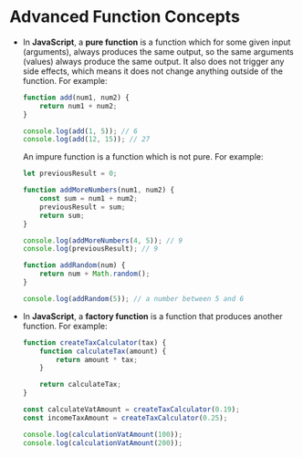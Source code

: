 # Advanced Function Concepts

- In **JavaScript**, a **pure function** is a function which for some given input (arguments), always produces the same output, so the same arguments (values) always produce the same output. It also does not trigger any side effects, which means it does not change anything outside of the function. For example:

    ```js
    function add(num1, num2) {
        return num1 + num2;
    }

    console.log(add(1, 5)); // 6
    console.log(add(12, 15)); // 27
    ```

    An impure function is a function which is not pure. For example:

    ```js
    let previousResult = 0;

    function addMoreNumbers(num1, num2) {
        const sum = num1 + num2;
        previousResult = sum;
        return sum;
    }

    console.log(addMoreNumbers(4, 5)); // 9
    console.log(previousResult); // 9

    function addRandom(num) {
        return num + Math.random();
    }

    console.log(addRandom(5)); // a number between 5 and 6
    ```

- In **JavaScript**, a **factory function** is a function that produces another function. For example:

    ```js
    function createTaxCalculator(tax) {
        function calculateTax(amount) {
            return amount * tax;
        }

        return calculateTax;
    }

    const calculateVatAmount = createTaxCalculator(0.19);
    const incomeTaxAmount = createTaxCalculator(0.25);

    console.log(calculationVatAmount(100));
    console.log(calculationVatAmount(200));
    ```
